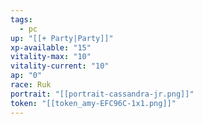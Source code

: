 ```yaml
---
tags:
  - pc
up: "[[+ Party|Party]]"
xp-available: "15"
vitality-max: "10"
vitality-current: "10"
ap: "0"
race: Ruk
portrait: "[[portrait-cassandra-jr.png]]"
token: "[[token_amy-EFC96C-1x1.png]]"
---
```

